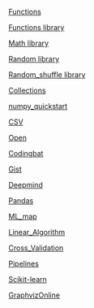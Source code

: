 [Functions](https://docs.python.org/3/library/functions.html)

[](https://docs.python.org/3/library/functions.html#sum)
[](https://docs.python.org/3/library/math.html)
[](https://docs.python.org/3/library/random.html)
[](https://docs.python.org/3/library/random.html#random.shuffle)
[](https://docs.python.org/3/library/collections.html)
[](https://docs.scipy.org/doc/numpy/user/quickstart.html)
[](https://docs.python.org/3/library/csv.html)
[](https://docs.python.org/3/library/functions.html#open)
[](https://codingbat.com/python)
[](https://gist.github.com/curran/a08a1080b88344b0c8a7)
[](https://deepmind.com/research/case-studies/alphago-the-story-so-far)
[](https://pandas.pydata.org/pandas-docs/stable/reference/api/pandas.DataFrame.corr.html)
[](https://scikit-learn.org/stable/tutorial/machine_learning_map/index.html)
[](https://numpy.org/doc/stable/reference/generated/numpy.linalg.inv.html)
[](https://scikit-learn.org/stable/modules/cross_validation.html)
[](https://scikit-learn.org/stable/modules/generated/sklearn.pipeline.Pipeline.html)
[](https://scikit-learn.org/stable/datasets/index.html)
[](https://dreampuf.github.io/GraphvizOnline/)
[Functions library](https://docs.python.org/3/library/functions.html#sum)

[Math library](https://docs.python.org/3/library/math.html)

[Random library](https://docs.python.org/3/library/random.html)

[Random_shuffle library](https://docs.python.org/3/library/random.html#random.shuffle)

[Collections](https://docs.python.org/3/library/collections.html)

[numpy_quickstart](https://docs.scipy.org/doc/numpy/user/quickstart.html)

[CSV](https://docs.python.org/3/library/csv.html)

[Open](https://docs.python.org/3/library/functions.html#open)

[Codingbat](https://codingbat.com/python)

[Gist](https://gist.github.com/curran/a08a1080b88344b0c8a7)

[Deepmind](https://deepmind.com/research/case-studies/alphago-the-story-so-far)

[Pandas](https://pandas.pydata.org/pandas-docs/stable/reference/api/pandas.DataFrame.corr.html)

[ML_map](https://scikit-learn.org/stable/tutorial/machine_learning_map/index.html)

[Linear_Algorithm](https://numpy.org/doc/stable/reference/generated/numpy.linalg.inv.html)

[Cross_Validation](https://scikit-learn.org/stable/modules/cross_validation.html)

[Pipelines](https://scikit-learn.org/stable/modules/generated/sklearn.pipeline.Pipeline.html)

[Scikit-learn](https://scikit-learn.org/stable/datasets/index.html)

[GraphvizOnline](https://dreampuf.github.io/GraphvizOnline/)

[](https://scikit-learn.org/stable/modules/model_evaluation.html)
[](https://scikit-learn.org/stable/auto_examples/svm/plot_linearsvc_support_vectors.html)
[](https://scikit-learn.org/stable/modules/manifold.html)
